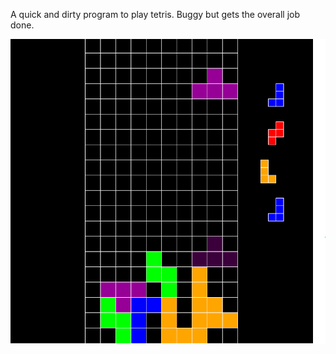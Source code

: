 A quick and dirty program to play tetris. Buggy but gets the overall job done.

![alt text](tet.PNG)

